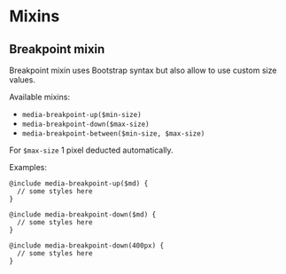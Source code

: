 Mixins
======

Breakpoint mixin
----------------

Breakpoint mixin uses Bootstrap syntax but also allow to use custom size values.

Available mixins:

* `media-breakpoint-up($min-size)`
* `media-breakpoint-down($max-size)` 
* `media-breakpoint-between($min-size, $max-size)` 

For `$max-size` 1 pixel deducted automatically. 

Examples:

~~~
@include media-breakpoint-up($md) {
  // some styles here
}

@include media-breakpoint-down($md) {
  // some styles here
}

@include media-breakpoint-down(400px) {
  // some styles here
}
~~~
